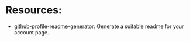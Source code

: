 # Resources:
* [github-profile-readme-generator](https://rahuldkjain.github.io/gh-profile-readme-generator/addons): Generate a suitable readme for your account page.
